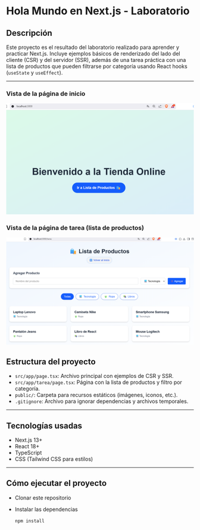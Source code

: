 # Hola Mundo en Next.js - Laboratorio

## Descripción

Este proyecto es el resultado del laboratorio realizado para aprender y practicar Next.js. Incluye ejemplos básicos de renderizado del lado del cliente (CSR) y del servidor (SSR), además de una tarea práctica con una lista de productos que pueden filtrarse por categoría usando React hooks (`useState` y `useEffect`).

---
### Vista de la página de inicio

![Página de inicio](https://github.com/NinaDIV/Hola-mundo-en-nextjs/blob/main/nextjs-lab/hola-mundo/src/imagenes/1.png?raw=true)


### Vista de la página de tarea (lista de productos)

 ![Página de tarea](https://github.com/NinaDIV/Hola-mundo-en-nextjs/blob/main/nextjs-lab/hola-mundo/src/imagenes/2.png?raw=true)


## Estructura del proyecto

- `src/app/page.tsx`: Archivo principal con ejemplos de CSR y SSR.
- `src/app/tarea/page.tsx`: Página con la lista de productos y filtro por categoría.
- `public/`: Carpeta para recursos estáticos (imágenes, iconos, etc.).
- `.gitignore`: Archivo para ignorar dependencias y archivos temporales.
 

---

## Tecnologías usadas

- Next.js 13+
- React 18+
- TypeScript
- CSS (Tailwind CSS para estilos)

---

## Cómo ejecutar el proyecto

- Clonar este repositorio
- Instalar las dependencias

  ```bash
  npm install